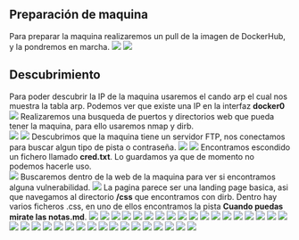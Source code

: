 ## Preparación de maquina

Para preparar la maquina realizaremos un pull de la imagen de DockerHub, y la pondremos en marcha.
![](https://github.com/Dani-ITB24/Proyecto-Final/blob/d7a1d4f4e12a2379bf12692ef264463613c0b672/Documentos/Grupo%201/A05%20-%20Configuraci%C3%B3n%20de%20Seguridad%20Incorrecta/Assets/docker_pull.png)
![](https://github.com/Dani-ITB24/Proyecto-Final/blob/d7a1d4f4e12a2379bf12692ef264463613c0b672/Documentos/Grupo%201/A05%20-%20Configuraci%C3%B3n%20de%20Seguridad%20Incorrecta/Assets/docker_run.png)

## Descubrimiento
Para poder descubrir la IP de la maquina usaremos el cando arp el cual nos muestra la tabla arp. Podemos ver que existe una IP en la interfaz **docker0** \
![](https://github.com/Dani-ITB24/Proyecto-Final/blob/4ee70046b11d4fb56a7fc04c6cf76312beaec8d4/Documentos/Grupo%201/A05%20-%20Configuraci%C3%B3n%20de%20Seguridad%20Incorrecta/Assets/arp-a.png)
Realizaremos una busqueda de puertos y directorios web que pueda tener la maquina, para ello usaremos nmap y dirb. \
![](https://github.com/Dani-ITB24/Proyecto-Final/blob/d7a1d4f4e12a2379bf12692ef264463613c0b672/Documentos/Grupo%201/A05%20-%20Configuraci%C3%B3n%20de%20Seguridad%20Incorrecta/Assets/nmap.png)
![](https://github.com/Dani-ITB24/Proyecto-Final/blob/d7a1d4f4e12a2379bf12692ef264463613c0b672/Documentos/Grupo%201/A05%20-%20Configuraci%C3%B3n%20de%20Seguridad%20Incorrecta/Assets/dirb.png)
Descubrimos que la maquina tiene un servidor FTP, nos conectamos para buscar algun tipo de pista o contraseña.
![](https://github.com/Dani-ITB24/Proyecto-Final/blob/d7a1d4f4e12a2379bf12692ef264463613c0b672/Documentos/Grupo%201/A05%20-%20Configuraci%C3%B3n%20de%20Seguridad%20Incorrecta/Assets/ftp.png)
![](https://github.com/Dani-ITB24/Proyecto-Final/blob/d7a1d4f4e12a2379bf12692ef264463613c0b672/Documentos/Grupo%201/A05%20-%20Configuraci%C3%B3n%20de%20Seguridad%20Incorrecta/Assets/ls_ftp.png)
Encontramos escondido un fichero llamado **cred.txt**. Lo guardamos ya que de momento no podemos hacerle uso. \
![](https://github.com/Dani-ITB24/Proyecto-Final/blob/d7a1d4f4e12a2379bf12692ef264463613c0b672/Documentos/Grupo%201/A05%20-%20Configuraci%C3%B3n%20de%20Seguridad%20Incorrecta/Assets/get_cred.png)
Buscaremos dentro de la web de la maquina para ver si encontramos alguna vulnerabilidad.
![](https://github.com/Dani-ITB24/Proyecto-Final/blob/d7a1d4f4e12a2379bf12692ef264463613c0b672/Documentos/Grupo%201/A05%20-%20Configuraci%C3%B3n%20de%20Seguridad%20Incorrecta/Assets/index.png)
La pagina parece ser una landing page basica, asi que navegamos al directorio **/css** que encontramos con dirb. Dentro hay varios ficheros .css, en uno de ellos encontramos la pista **Cuando puedas mirate las notas.md**.
![](https://github.com/Dani-ITB24/Proyecto-Final/blob/d7a1d4f4e12a2379bf12692ef264463613c0b672/Documentos/Grupo%201/A05%20-%20Configuraci%C3%B3n%20de%20Seguridad%20Incorrecta/Assets/css.png)
![](https://github.com/Dani-ITB24/Proyecto-Final/blob/d7a1d4f4e12a2379bf12692ef264463613c0b672/Documentos/Grupo%201/A05%20-%20Configuraci%C3%B3n%20de%20Seguridad%20Incorrecta/Assets/pista1.png)
![](https://github.com/Dani-ITB24/Proyecto-Final/blob/d7a1d4f4e12a2379bf12692ef264463613c0b672/Documentos/Grupo%201/A05%20-%20Configuraci%C3%B3n%20de%20Seguridad%20Incorrecta/Assets/notas.png)
![](https://github.com/Dani-ITB24/Proyecto-Final/blob/d7a1d4f4e12a2379bf12692ef264463613c0b672/Documentos/Grupo%201/A05%20-%20Configuraci%C3%B3n%20de%20Seguridad%20Incorrecta/Assets/notas_texto.png)
![](https://github.com/Dani-ITB24/Proyecto-Final/blob/d7a1d4f4e12a2379bf12692ef264463613c0b672/Documentos/Grupo%201/A05%20-%20Configuraci%C3%B3n%20de%20Seguridad%20Incorrecta/Assets/foton.png)
![](https://github.com/Dani-ITB24/Proyecto-Final/blob/d7a1d4f4e12a2379bf12692ef264463613c0b672/Documentos/Grupo%201/A05%20-%20Configuraci%C3%B3n%20de%20Seguridad%20Incorrecta/Assets/css.png)
![](https://github.com/Dani-ITB24/Proyecto-Final/blob/d7a1d4f4e12a2379bf12692ef264463613c0b672/Documentos/Grupo%201/A05%20-%20Configuraci%C3%B3n%20de%20Seguridad%20Incorrecta/Assets/steghide.png)
![](https://github.com/Dani-ITB24/Proyecto-Final/blob/d7a1d4f4e12a2379bf12692ef264463613c0b672/Documentos/Grupo%201/A05%20-%20Configuraci%C3%B3n%20de%20Seguridad%20Incorrecta/Assets/zip2john.png)
![](https://github.com/Dani-ITB24/Proyecto-Final/blob/d7a1d4f4e12a2379bf12692ef264463613c0b672/Documentos/Grupo%201/A05%20-%20Configuraci%C3%B3n%20de%20Seguridad%20Incorrecta/Assets/unzip.png)
![](https://github.com/Dani-ITB24/Proyecto-Final/blob/d7a1d4f4e12a2379bf12692ef264463613c0b672/Documentos/Grupo%201/A05%20-%20Configuraci%C3%B3n%20de%20Seguridad%20Incorrecta/Assets/wcontrol.png)
![](https://github.com/Dani-ITB24/Proyecto-Final/blob/d7a1d4f4e12a2379bf12692ef264463613c0b672/Documentos/Grupo%201/A05%20-%20Configuraci%C3%B3n%20de%20Seguridad%20Incorrecta/Assets/cat_cred.png)
![](https://github.com/Dani-ITB24/Proyecto-Final/blob/d7a1d4f4e12a2379bf12692ef264463613c0b672/Documentos/Grupo%201/A05%20-%20Configuraci%C3%B3n%20de%20Seguridad%20Incorrecta/Assets/cyberchef.png)
![](https://github.com/Dani-ITB24/Proyecto-Final/blob/d7a1d4f4e12a2379bf12692ef264463613c0b672/Documentos/Grupo%201/A05%20-%20Configuraci%C3%B3n%20de%20Seguridad%20Incorrecta/Assets/wcontrol_dashboard.png)
![](https://github.com/Dani-ITB24/Proyecto-Final/blob/d7a1d4f4e12a2379bf12692ef264463613c0b672/Documentos/Grupo%201/A05%20-%20Configuraci%C3%B3n%20de%20Seguridad%20Incorrecta/Assets/wcontrol_otros.png)
![](https://github.com/Dani-ITB24/Proyecto-Final/blob/d7a1d4f4e12a2379bf12692ef264463613c0b672/Documentos/Grupo%201/A05%20-%20Configuraci%C3%B3n%20de%20Seguridad%20Incorrecta/Assets/wcontrol_ejecutar.png)
![](https://github.com/Dani-ITB24/Proyecto-Final/blob/d7a1d4f4e12a2379bf12692ef264463613c0b672/Documentos/Grupo%201/A05%20-%20Configuraci%C3%B3n%20de%20Seguridad%20Incorrecta/Assets/burpsuite_intercept.png)
![](https://github.com/Dani-ITB24/Proyecto-Final/blob/d7a1d4f4e12a2379bf12692ef264463613c0b672/Documentos/Grupo%201/A05%20-%20Configuraci%C3%B3n%20de%20Seguridad%20Incorrecta/Assets/repeater_ls.png)
![](https://github.com/Dani-ITB24/Proyecto-Final/blob/d7a1d4f4e12a2379bf12692ef264463613c0b672/Documentos/Grupo%201/A05%20-%20Configuraci%C3%B3n%20de%20Seguridad%20Incorrecta/Assets/burpsuite_reverseshell.png)
![](https://github.com/Dani-ITB24/Proyecto-Final/blob/d7a1d4f4e12a2379bf12692ef264463613c0b672/Documentos/Grupo%201/A05%20-%20Configuraci%C3%B3n%20de%20Seguridad%20Incorrecta/Assets/php-reverseshell.png)
![](https://github.com/Dani-ITB24/Proyecto-Final/blob/d7a1d4f4e12a2379bf12692ef264463613c0b672/Documentos/Grupo%201/A05%20-%20Configuraci%C3%B3n%20de%20Seguridad%20Incorrecta/Assets/python3-http.png)
![](https://github.com/Dani-ITB24/Proyecto-Final/blob/d7a1d4f4e12a2379bf12692ef264463613c0b672/Documentos/Grupo%201/A05%20-%20Configuraci%C3%B3n%20de%20Seguridad%20Incorrecta/Assets/curl-reverse.png)
![](https://github.com/Dani-ITB24/Proyecto-Final/blob/d7a1d4f4e12a2379bf12692ef264463613c0b672/Documentos/Grupo%201/A05%20-%20Configuraci%C3%B3n%20de%20Seguridad%20Incorrecta/Assets/google-shell.png)
![](https://github.com/Dani-ITB24/Proyecto-Final/blob/d7a1d4f4e12a2379bf12692ef264463613c0b672/Documentos/Grupo%201/A05%20-%20Configuraci%C3%B3n%20de%20Seguridad%20Incorrecta/Assets/acceso-maquina.png)
![](https://github.com/Dani-ITB24/Proyecto-Final/blob/d7a1d4f4e12a2379bf12692ef264463613c0b672/Documentos/Grupo%201/A05%20-%20Configuraci%C3%B3n%20de%20Seguridad%20Incorrecta/Assets/find4000.png)
![](https://github.com/Dani-ITB24/Proyecto-Final/blob/d7a1d4f4e12a2379bf12692ef264463613c0b672/Documentos/Grupo%201/A05%20-%20Configuraci%C3%B3n%20de%20Seguridad%20Incorrecta/Assets/xxd-bee.png)
![](https://github.com/Dani-ITB24/Proyecto-Final/blob/d7a1d4f4e12a2379bf12692ef264463613c0b672/Documentos/Grupo%201/A05%20-%20Configuraci%C3%B3n%20de%20Seguridad%20Incorrecta/Assets/cyberchef-bee.png)
![](https://github.com/Dani-ITB24/Proyecto-Final/blob/d7a1d4f4e12a2379bf12692ef264463613c0b672/Documentos/Grupo%201/A05%20-%20Configuraci%C3%B3n%20de%20Seguridad%20Incorrecta/Assets/su-bumblebee.png)
![](https://github.com/Dani-ITB24/Proyecto-Final/blob/d7a1d4f4e12a2379bf12692ef264463613c0b672/Documentos/Grupo%201/A05%20-%20Configuraci%C3%B3n%20de%20Seguridad%20Incorrecta/Assets/user.png)
![](https://github.com/Dani-ITB24/Proyecto-Final/blob/d7a1d4f4e12a2379bf12692ef264463613c0b672/Documentos/Grupo%201/A05%20-%20Configuraci%C3%B3n%20de%20Seguridad%20Incorrecta/Assets/file.png)
![](https://github.com/Dani-ITB24/Proyecto-Final/blob/d7a1d4f4e12a2379bf12692ef264463613c0b672/Documentos/Grupo%201/A05%20-%20Configuraci%C3%B3n%20de%20Seguridad%20Incorrecta/Assets/ssh2john.png)
![](https://github.com/Dani-ITB24/Proyecto-Final/blob/d7a1d4f4e12a2379bf12692ef264463613c0b672/Documentos/Grupo%201/A05%20-%20Configuraci%C3%B3n%20de%20Seguridad%20Incorrecta/Assets/ssh-i.png)
![](https://github.com/Dani-ITB24/Proyecto-Final/blob/d7a1d4f4e12a2379bf12692ef264463613c0b672/Documentos/Grupo%201/A05%20-%20Configuraci%C3%B3n%20de%20Seguridad%20Incorrecta/Assets/ls-maya.png)
![](https://github.com/Dani-ITB24/Proyecto-Final/blob/d7a1d4f4e12a2379bf12692ef264463613c0b672/Documentos/Grupo%201/A05%20-%20Configuraci%C3%B3n%20de%20Seguridad%20Incorrecta/Assets/gtfobins.png)
![](https://github.com/Dani-ITB24/Proyecto-Final/blob/d7a1d4f4e12a2379bf12692ef264463613c0b672/Documentos/Grupo%201/A05%20-%20Configuraci%C3%B3n%20de%20Seguridad%20Incorrecta/Assets/root.png)
![](https://github.com/Dani-ITB24/Proyecto-Final/blob/d7a1d4f4e12a2379bf12692ef264463613c0b672/Documentos/Grupo%201/A05%20-%20Configuraci%C3%B3n%20de%20Seguridad%20Incorrecta/Assets/root-flag.png)


